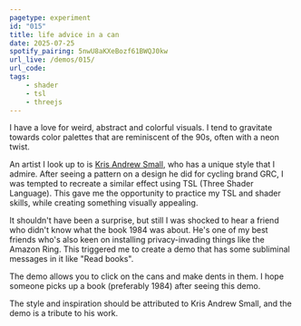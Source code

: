 ```yaml
---
pagetype: experiment
id: "015"
title: life advice in a can
date: 2025-07-25
spotify_pairing: 5nwU8aKXeBozf61BWQJ0kw
url_live: /demos/015/
url_code: 
tags: 
    - shader
    - tsl
    - threejs
---
```

I have a love for weird, abstract and colorful visuals. I tend to gravitate towards color palettes that are reminiscent of the 90s, often with a neon twist.

An artist I look up to is [Kris Andrew Small](https://krisandrewsmall.com/), who has a unique style that I admire. After seeing a pattern on a design he did for cycling brand GRC, I was tempted to recreate a similar effect using TSL (Three Shader Language). This gave me the opportunity to practice my TSL and shader skills, while creating something visually appealing.

It shouldn't have been a surprise, but still I was shocked to hear a friend who didn't know what the book 1984 was about. He's one of my best friends who's also keen on installing privacy-invading things like the Amazon Ring. This triggered me to create a demo that has some subliminal messages in it like "Read books". 

The demo allows you to click on the cans and make dents in them. I hope someone picks up a book (preferably 1984) after seeing this demo.

The style and inspiration should be attributed to Kris Andrew Small, and the demo is a tribute to his work.